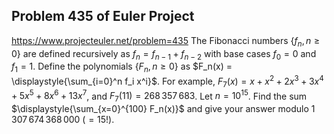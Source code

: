 ## Problem 435 of Euler Project 
https://www.projecteuler.net/problem=435
The Fibonacci numbers $\{f_n, n \ge 0\}$ are defined recursively as $f_n = f_{n-1} + f_{n-2}$ with base cases $f_0 = 0$ and $f_1 = 1$.
Define the polynomials $\{F_n, n \ge 0\}$ as $F_n(x) = \displaystyle{\sum_{i=0}^n f_i x^i}$.
For example, $F_7(x) = x + x^2 + 2x^3 + 3x^4 + 5x^5 + 8x^6 + 13x^7$, and $F_7(11) = 268\,357\,683$.
Let $n = 10^{15}$. Find the sum $\displaystyle{\sum_{x=0}^{100} F_n(x)}$ and give your answer modulo $1\,307\,674\,368\,000 \ (= 15!)$.